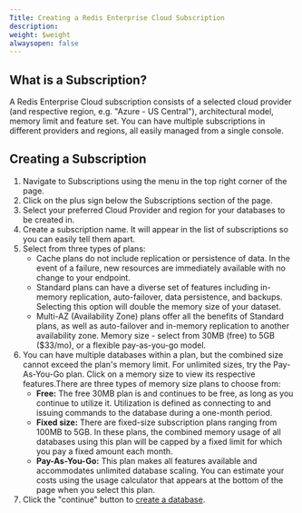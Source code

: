 ```yaml
---
Title: Creating a Redis Enterprise Cloud Subscription
description: 
weight: $weight
alwaysopen: false
---
```

## What is a Subscription?

A Redis Enterprise Cloud subscription consists of a selected cloud
provider (and respective region, e.g. "Azure - US Central"),
architectural model, memory limit and feature set. You can have multiple
subscriptions in different providers and regions, all easily managed
from a single console.

## Creating a Subscription

1.  Navigate to Subscriptions using the menu in the top right corner of
    the page.
2.  Click on the plus sign below the Subscriptions section of the page.
3.  Select your preferred Cloud Provider and region for your databases
    to be created in.
4.  Create a subscription name. It will appear in the list of
    subscriptions so you can easily tell them apart.
5.  Select from three types of plans:
    -   Cache plans do not include replication or persistence of data.
        In the event of a failure, new resources are immediately
        available with no change to your endpoint.
    -   Standard plans can have a diverse set of features including
        in-memory replication, auto-failover, data persistence, and
        backups. Selecting this option will double the memory size of
        your dataset.
    -   Multi-AZ (Availability Zone) plans offer all the benefits of
        Standard plans, as well as auto-failover and in-memory
        replication to another availability zone. Memory size - select
        from 30MB (free) to 5GB (\$33/mo), or a flexible pay-as-you-go
        model.
6.  You can have multiple databases within a plan, but the combined size
    cannot exceed the plan's memory limit. For unlimited sizes, try the
    Pay-As-You-Go plan. Click on a memory size to view its respective
    features.There are three types of memory size plans to choose from:
    -   **Free:** The free 30MB plan is and continues to be free, as
        long as you continue to utilize it. Utilization is defined as
        connecting to and issuing commands to the database during a
        one-month period.
    -   **Fixed size:** There are fixed-size subscription plans ranging
        from 100MB to 5GB. In these plans, the combined memory usage of
        all databases using this plan will be capped by a fixed limit
        for which you pay a fixed amount each month.
    -   **Pay-As-You-Go:** This plan makes all features available and
        accommodates unlimited database scaling. You can estimate your
        costs using the usage calculator that appears at the bottom of
        the page when you select this plan.
7.  Click the "continue" button to [create a
    database](/rc/administration/setup-and-editing/creating-databases/).
